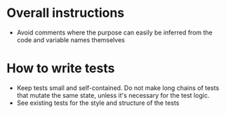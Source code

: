 # Overall instructions
* Avoid comments where the purpose can easily be inferred from the code and variable names themselves

# How to write tests
* Keep tests small and self-contained. Do not make long chains of tests that mutate the same state, unless it's necessary for the test logic.
* See existing tests for the style and structure of the tests 
